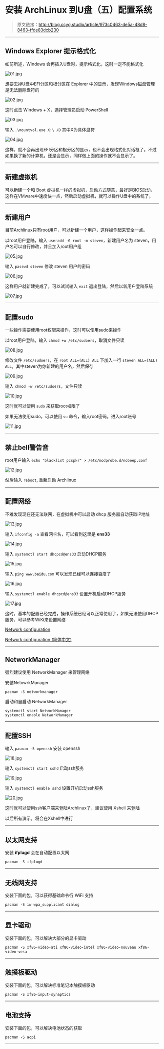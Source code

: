 # 安装 ArchLinux 到U盘（五）配置系统

[annotation]: <id> (973c0463-de5a-48d8-8463-ffde83dcb230)
[annotation]: <create_time> (2018-01-15 20:50:00)
[annotation]: <category> (计算机技术)
[annotation]: <tags> (操作系统|Linux)
[annotation]: <status> (public)
[annotation]: <topics> (安装 ArchLinux 到U盘)
[annotation]: <comments> (true)

> 原文链接：<http://blog.ccyg.studio/article/973c0463-de5a-48d8-8463-ffde83dcb230>

---


## Windows Explorer 提示格式化

如前所述，Windows 会再插入U盘时，提示格式化，这时一定不能格式化

![01.jpg](https://upload-images.jianshu.io/upload_images/406169-9b6fc4b05537c9e2.jpg?imageMogr2/auto-orient/strip%7CimageView2/2/w/1240)

想要去掉U盘中EFI分区和根分区在 Explorer 中的显示，发现Windows磁盘管理是无法删除盘符的

![02.jpg](https://upload-images.jianshu.io/upload_images/406169-057312022b2b0b7f.jpg?imageMogr2/auto-orient/strip%7CimageView2/2/w/1240)

这时点击 Windows + X，选择管理员启动 PowerShell

![03.jpg](https://upload-images.jianshu.io/upload_images/406169-ae2588990f8f9ead.jpg?imageMogr2/auto-orient/strip%7CimageView2/2/w/1240)

输入  `.\mountvol.exe X:\ /D` 其中X为具体盘符

![04.jpg](https://upload-images.jianshu.io/upload_images/406169-aa2f9378c5657ec5.jpg?imageMogr2/auto-orient/strip%7CimageView2/2/w/1240)

这样，就不会再出现EFI分区和根分区的显示，也不会出现格式化对话框了。不过如果换了新的计算机，还是会显示，同样做上面的操作就不会显示了。

***

## 新建虚拟机

可以新建一个和 Boot 虚拟机一样的虚拟机，启动方式随意，最好是BIOS启动，这样在VMware中速度快一点，然后启动虚拟机，就可以操作U盘中的系统了。

***

## 新建用户

目前Archlinux只有root用户，可以新建一个用户，这样操作起来安全一点。

以root用户登陆，输入 `useradd -G root -m steven`，新建用户名为 steven，用户名可以自行修改，并且加入root用户组

![05.jpg](https://upload-images.jianshu.io/upload_images/406169-4edd3d89a5965773.jpg?imageMogr2/auto-orient/strip%7CimageView2/2/w/1240)

输入 `passwd steven` 修改 steven 用户的密码

![06.jpg](https://upload-images.jianshu.io/upload_images/406169-9a91eedb7d477689.jpg?imageMogr2/auto-orient/strip%7CimageView2/2/w/1240)

这样用户就新建完成了，可以试试输入 `exit` 退出登陆，然后以新用户登陆系统

![07.jpg](https://upload-images.jianshu.io/upload_images/406169-55ba1d48470147b0.jpg?imageMogr2/auto-orient/strip%7CimageView2/2/w/1240)

***

## 配置sudo

一些操作需要使用root权限来操作，这时可以使用sudo来操作

以root用户登陆，输入 `chmod +w /etc/sudoers`，取消文件只读

![08.jpg](https://upload-images.jianshu.io/upload_images/406169-a53f21f46f1a482b.jpg?imageMogr2/auto-orient/strip%7CimageView2/2/w/1240)

修改文件 `/etc/sudoers`，在 `root ALL=(ALL) ALL` 下加入一行 `steven ALL=(ALL) ALL`，其中steven为你新建的用户名，然后保存

![09.jpg](https://upload-images.jianshu.io/upload_images/406169-8e07cb913d4a892c.jpg?imageMogr2/auto-orient/strip%7CimageView2/2/w/1240)

输入 `chmod -w /etc/sudoers`，文件只读

![10.jpg](https://upload-images.jianshu.io/upload_images/406169-df9964d345b8bb9e.jpg?imageMogr2/auto-orient/strip%7CimageView2/2/w/1240)

这时就可以使用 `sudo` 来获取root权限了

如果无法使用sudo，可以使用 `su` 命令，输入root密码，进入root账号

![11.jpg](https://upload-images.jianshu.io/upload_images/406169-d7772ddd9d56e97a.jpg?imageMogr2/auto-orient/strip%7CimageView2/2/w/1240)

***

## 禁止bell警告音

root用户输入 `echo "blacklist pcspkr" > /etc/modprobe.d/nobeep.conf`

![12.jpg](https://upload-images.jianshu.io/upload_images/406169-b5fab3142e518cc5.jpg?imageMogr2/auto-orient/strip%7CimageView2/2/w/1240)

然后输入 `reboot`, 重新启动 Archlinux

***

## 配置网络

不难发现现在还无法联网，在虚拟机中可以启动 dhcp 服务器自动获取IP地址

![13.jpg](https://upload-images.jianshu.io/upload_images/406169-a2769851d226251d.jpg?imageMogr2/auto-orient/strip%7CimageView2/2/w/1240)

输入 `ifconfig -a` 查看网卡名，可以看到这里是 **ens33**

![14.jpg](https://upload-images.jianshu.io/upload_images/406169-1b547188a1a9c70d.jpg?imageMogr2/auto-orient/strip%7CimageView2/2/w/1240)

输入 `systemctl start dhcpcd@ens33` 启动DHCP服务

![15.jpg](https://upload-images.jianshu.io/upload_images/406169-dc91e8f90895f2eb.jpg?imageMogr2/auto-orient/strip%7CimageView2/2/w/1240)

输入 `ping www.baidu.com` 可以发现已经可以连接百度了

![16.jpg](https://upload-images.jianshu.io/upload_images/406169-f07fb6ee1208327c.jpg?imageMogr2/auto-orient/strip%7CimageView2/2/w/1240)

输入 `systemctl enable dhcpcd@ens33` 设置开机启动DHCP服务

![17.jpg](https://upload-images.jianshu.io/upload_images/406169-164a4dcf728eb068.jpg?imageMogr2/auto-orient/strip%7CimageView2/2/w/1240)

这时，基本的配置已经完成，操作系统已经可以正常使用了，如果无法使用DHCP服务，可以参考WiKi来设置网络

[Network configuration](https://wiki.archlinux.org/index.php/Network_configuration)

[Network configuration (简体中文)](https://wiki.archlinux.org/index.php/Network_configuration_(%E7%AE%80%E4%BD%93%E4%B8%AD%E6%96%87))

***

## NetworkManager

强烈建议使用 NetworkManager 来管理网络

安装NetowrkManager

    pacman -S networkmanager

启动和自启动 NetworkManager
```
systemctl start NetworkManager
systemctl enable NetworkManager
```

---

## 配置SSH

输入 `pacman -S openssh` 安装 openssh

![18.jpg](https://upload-images.jianshu.io/upload_images/406169-345cecdcf42702ef.jpg?imageMogr2/auto-orient/strip%7CimageView2/2/w/1240)

输入 `systemctl start sshd` 启动ssh服务

![19.jpg](https://upload-images.jianshu.io/upload_images/406169-f9f445927187b646.jpg?imageMogr2/auto-orient/strip%7CimageView2/2/w/1240)

输入 `systemctl enable sshd` 设置开机启动ssh服务

![20.jpg](https://upload-images.jianshu.io/upload_images/406169-2035d7b3845a7dda.jpg?imageMogr2/auto-orient/strip%7CimageView2/2/w/1240)

这时就可以使用ssh客户端来登陆Archlinux了，建议使用 Xshell 来登陆

以后所有演示，将会在Xshell中进行
***

## 以太网支持

安装 **ifplugd** 会在自动配置以太网
```
pacman -S ifplugd
```
***

## 无线网支持

安装下面的包，可以获得基础命令行 WiFi 支持

```
pacman -S iw wpa_supplicant dialog
```
***

## 显卡驱动

安装下面的包，可以解决大部分的显卡驱动
```
pacman -S xf86-video-ati xf86-video-intel xf86-video-nouveau xf86-video-vesa
```
***

## 触摸板驱动

安装下面的包，可以解决标准笔记本触摸板驱动
```
pacman -S xf86-input-synaptics
```
***

## 电池支持

安装下面的包，可以解决电池状态的获取

```
pacman -S acpi 
```
***

